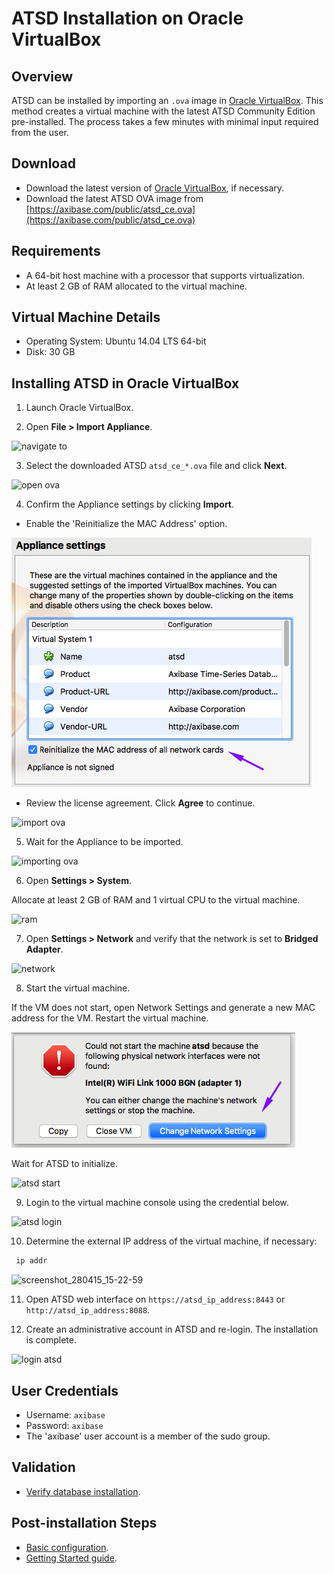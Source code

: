 # ATSD Installation on Oracle VirtualBox

## Overview

ATSD can be installed by importing an `.ova` image in [Oracle VirtualBox](https://www.virtualbox.org/). This
method creates a virtual machine with the latest ATSD Community Edition pre-installed.
The process takes a few minutes with minimal input required from the user.

## Download

* Download the latest version of [Oracle VirtualBox](https://www.virtualbox.org/wiki/Downloads), if necessary.
* Download the latest ATSD OVA image from [https://axibase.com/public/atsd_ce.ova](https://axibase.com/public/atsd_ce.ova)

## Requirements

* A 64-bit host machine with a processor that supports virtualization.
* At least 2 GB of RAM allocated to the virtual machine.

## Virtual Machine Details

* Operating System: Ubuntu 14.04 LTS 64-bit
* Disk: 30 GB

## Installing ATSD in Oracle VirtualBox

1. Launch Oracle VirtualBox.

2. Open **File > Import Appliance**.

![](images/navigate-to.png "navigate to")

3. Select the downloaded ATSD `atsd_ce_*.ova` file and click **Next**.

![](images/open-ova1.png "open ova")

4. Confirm the Appliance settings by clicking **Import**.

  - Enable the 'Reinitialize the MAC Address' option.

![](images/ova_settings.png)

  - Review the license agreement. Click **Agree** to continue.

![](images/import-ova1.png "import ova")

5. Wait for the Appliance to be imported.

![](images/importing-ova.png "importing ova")

6. Open **Settings > System**.

Allocate at least 2 GB of RAM and 1 virtual CPU to the virtual machine.

![](images/ram.png "ram")

7. Open **Settings > Network** and verify that the network is set to **Bridged Adapter**.


![](images/network-e1428917172451.png "network")

8. Start the virtual machine.

If the VM does not start, open Network Settings and generate a new MAC address for the VM. Restart the virtual machine.

![](images/ova_adapter.png)

Wait for ATSD to initialize.

![](images/atsd-start.png "atsd start")

9. Login to the virtual machine console using the credential below.

![](images/atsd-login.png "atsd login")

10. Determine the external IP address of the virtual machine, if necessary:

```sh
 ip addr
```

![](images/screenshot_280415_15-22-59.png "screenshot_280415_15-22-59")

11. Open ATSD web interface on `https://atsd_ip_address:8443` or `http://atsd_ip_address:8088`.

12. Create an administrative account in ATSD and re-login. The installation is complete.

![](images/login-atsd.png "login atsd")

## User Credentials

* Username: `axibase`
* Password: `axibase`
* The 'axibase' user account is a member of the sudo group.

## Validation

* [Verify database installation](verifying-installation.md).

## Post-installation Steps

* [Basic configuration](post-installation.md).
* [Getting Started guide](../tutorials/getting-started.md).
